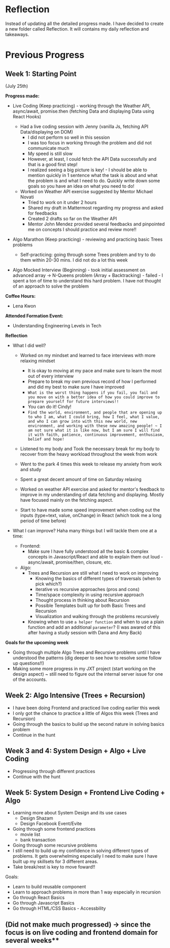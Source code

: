 # Reflection 
Instead of updating all the detailed progress made. I have decided to create a new folder called Reflection. 
It will contains my daily reflection and takeaways. 

# Previous Progress

## Week 1: Starting Point
(July 25th)

**Progress made:** 
- Live Coding (Keep practicing) - working through the Weather API, async/await, promise.then (fetching Data and displaying Data using React Hooks)
    - Had a live coding session with Jenny (vanilla Js, fetching API Data/displaying on DOM)
        - I did not perform so well in this session 
        - I was too focus in working through the problem and did not communicate much 
        - My speed is still slow 
        - However, at least, I could fetch the API Data successfully and that is a good first step! 
        - I realized seeing a big picture is key! - I should be able to mention quickly in 1 sentence what the task is about and what the problem is and what I need to do. Quickly write down some goals so you have an idea on what you need to do!
    - Worked on Weather API exercise suggested by Mentor Michael Novati 
        - Tried to work on it under 2 hours 
        - Shared my draft in Mattermost regarding my progress and asked for feedbacks
        - Created 2 drafts so far on the Weather API 
        - Mentor John Mendez provided several feedbacks and pinpointed me on concepts I should practice and review more!! 

- Algo Marathon (Keep practicing) - reviewing and practicing basic Trees problems 
    - Self-practicing: going through some Trees problem and try to do them within 20-30 mins. I did not do a lot this week 
- Algo Mocked Interview (Beginning) - took initial assessment on advanced array -> N-Queens problem (Array + Backtracking) - failed - I spent a ton of time to understand this hard problem. I have not thought of an approach to solve the problem 

**Coffee Hours:**
- Lena Kwon 

**Attended Formation Event:** 
- Understanding Engineering Levels in Tech 

**Reflection** 
- What I did well? 
    - Worked on my mindset and learned to face interviews with more relaxing mindset 
        - It is okay to moving at my pace and make sure to learn the most out of every interview 
        - Prepare to break my own previous record of how I performed and did my best to make sure I have improved 
        - `What is the worst thing happens if you fail, you fail and you move on with a better idea of how you could improve to prepare yourself for future interviews!!` 
        - You can do it! Cindy! 
        - `Find the world, environment, and people that are opening up to who I am, what I could bring, how I feel, what I value, and who I can grow into with this new world, new environment, and working with these new amazing people! ~ I am not sure what it is like now, but I am sure I will find it with faith, patience, continuous improvement, enthusiasm, belief and hope!` 
        
    - Listened to my body and Took the necessary break for my body to recover from the heavy workload throughout the week from work 
    - Went to the park 4 times this week to release my anxiety from work and study 
    - Spent a great decent amount of time on Saturday relaxing 
    - Worked on weather API exercise and asked for mentor's feedback to improve in my understanding of data fetching and displaying. Mostly have focused mainly on the fetching aspect. 
    - Start to have made some speed improvement when coding out the inputs (type=text, value, onChange) in React (which took me a long period of time before)

- What I can improve? 
Haha many things but I will tackle them one at a time: 
    - Frontend: 
        - Make sure I have fully understood all the basic & complex concepts in Javascript/React and able to explain them out loud - async/await, promise/then, closure, etc. 
    - Algo: 
        - Trees and Recursion are still what I need to work on improving 
            - Knowing the basics of different types of traversals (when to pick which?)
            - iterative vs recursive approaches (pros and cons) 
            - Time/space complexity in using recursive approach
            - Thought process in thinking about Recursion 
            - Possible Templates built up for both Basic Trees and Recursion 
            - Visualization and walking through the problems recursively 
        - Knowing when to use `a helper function` and when to use a plain function and add an additional `parameter`? (I was awared of this after having a study session with Dana and Amy Back)

**Goals for the upcoming week** 
- Going through multiple Algo Trees and Recursive problems until I have understood the patterns (dig deeper to see how to resolve some follow up questions!!)
- Making some more progress in my JXT project (start working on the design aspect) ~ still need to figure out the internal server issue for one of the accounts. 
        
## Week 2: Algo Intensive (Trees + Recursion)
- I have been doing Frontend and practiced live coding earlier this week 
- I only got the chance to practice a little of Algos this week (Trees and Recursion)
- Going through the basics to build up the second nature in solving basics problem 
- Continue in the hunt 

## Week 3 and 4: System Design + Algo + Live Coding 
- Progressing through different practices 
- Continue with the hunt 

## Week 5: System Design + Frontend Live Coding + Algo 
- Learning more about System Design and its use cases 
    - Design Shazam
    - Design Facebook Event/Evite
- Going through some frontend practices 
    - movie list
    - bank transaction 
- Going through some recursive problems 
- I still need to build up my confidence in solving different types of problems. It gets overwhelming especially I need to make sure I have built up my skillsets for 3 different areas. 
- Take break/rest is key to move foward!! 

Goals: 
- Learn to build reusable component 
- Learn to approach problems in more than 1 way especially in recursion 
- Go through React Basics 
- Go through Javascript Basics 
- Go through HTML/CSS Basics - Accessbility 

## (Did not make much progressed) -> since the focus is on live coding and frontend domain for several weeks**



<!-- 

## Week _:

**Progress made:** 


**Coffee Hours:**


**Attended Formation Event:** 


**Reflection** 
-  

-->

